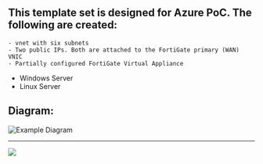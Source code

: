 ## This template set is designed for Azure PoC.  The following are created:
	- vnet with six subnets
	- Two public IPs. Both are attached to the FortiGate primary (WAN) VNIC
	- Partially configured FortiGate Virtual Appliance
  - Windows Server
  - Linux Server

Diagram:
---

![Example Diagram](https://raw.githubusercontent.com/fortinetsolutions/Azure-Templates/master/FortiGate/PoC/Diagram1.png)

---

<a href="https://portal.azure.com/#create/Microsoft.Template/uri/https%3A%2F%2Fraw.githubusercontent.com%2Ffortinetsolutions%2FAzure-Templates%2Fmaster%2FFortiGate%2FPoC%20HA%2Fazuredeploy.json" target="_blank">
    <img src="http://azuredeploy.net/deploybutton.png"/>
</a>